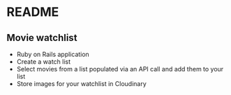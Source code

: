 # README

## Movie watchlist

- Ruby on Rails application
- Create a watch list
- Select movies from a list populated via an API call and add them to your list
- Store images for your watchlist in Cloudinary
